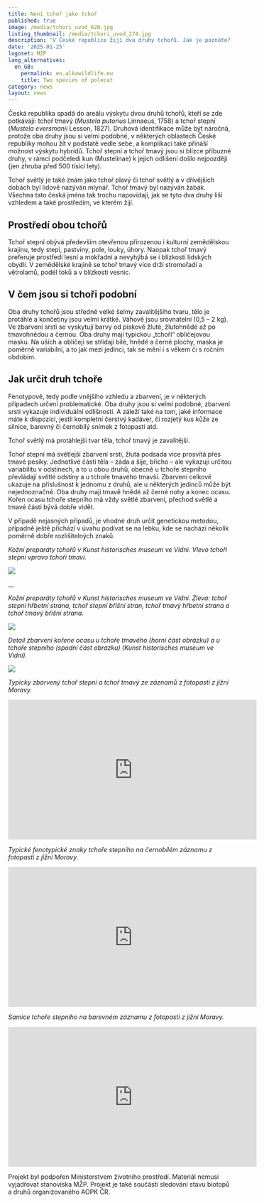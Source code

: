 ```yaml
---
title: Není tchoř jako tchoř
published: true
image: /media/tchori_uvod_620.jpg
listing_thumbnail: /media/tchori_uvod_274.jpg
description: 'V České republice žijí dva druhy tchořů. Jak je poznáte? '
date: '2025-01-25'
logoset: MZP
lang_alternatives:
  en_GB:
    permalink: en.alkawildlife.eu
    title: Two species of polecat
category: news
layout: news
---
```



Česká republika spadá do areálu výskytu dvou druhů tchořů, kteří se zde potkávají: tchoř tmavý (_Mustela putorius_ Linnaeus, 1758) a tchoř stepní (_Mustela eversmanii_ Lesson, 1827). Druhová identifikace může být náročná, protože oba druhy jsou si velmi podobné, v některých oblastech České republiky mohou žít v podstatě vedle sebe, a komplikaci také přináší možnost výskytu hybridů. Tchoř stepní a tchoř tmavý jsou si blízce příbuzné druhy, v rámci podčeledi kun (Mustelinae) k jejich odlišení došlo nejpozději (jen zhruba před 500 tisíci lety). 

Tchoř světlý je také znám jako tchoř plavý či tchoř světlý a v dřívějších dobách byl lidově nazýván mlynář. Tchoř tmavý byl nazýván žabák. Všechna tato česká jména tak trochu napovídají, jak se tyto dva druhy liší vzhledem a také prostředím, ve kterém žijí. 

## Prostředí obou tchořů

Tchoř stepní obývá především otevřenou přirozenou i kulturní zemědělskou krajinu, tedy stepi, pastviny, pole, louky, úhory.  Naopak tchoř tmavý preferuje prostředí lesní a mokřadní a nevyhýbá se i blízkosti lidských obydlí. V zemědělské krajině se tchoř tmavý více drží stromořadí a větrolamů, podél toků a v blízkosti vesnic.  

## V čem jsou si tchoři podobní

Oba druhy tchořů jsou středně velké šelmy zavalitějšího tvaru, tělo je protáhlé a končetiny jsou velmi krátké. Váhově jsou srovnatelní (0,5 – 2 kg). Ve zbarvení srsti se vyskytují barvy od pískově žluté, žlutohnědé až po tmavohnědou a černou. Oba druhy mají typickou „tchoří“ obličejovou masku. Na uších a obličeji se střídají bílé, hnědé a černé plochy, maska je poměrně variabilní, a to jak mezi jedinci, tak se mění i s věkem či s ročním obdobím. 

## Jak určit druh tchoře

Fenotypově, tedy podle vnějšího vzhledu a zbarvení, je v některých případech určení problematické. Oba druhy jsou si velmi podobné, zbarvení srsti vykazuje individuální odlišnosti. A záleží také na tom, jaké informace máte k dispozici, jestli kompletní čerstvý kadáver, či rozjetý kus kůže ze silnice, barevný či černobílý snímek z fotopasti atd. 

Tchoř světlý má protáhlejší tvar těla, tchoř tmavý je zavalitější. 

Tchoř stepní má světlejší zbarvení srsti, žlutá podsada více prosvítá přes tmavé pesíky. Jednotlivé části těla – záda a šíje, břicho – ale vykazují určitou variabilitu v odstínech, a to u obou druhů, obecně u tchoře stepního převládají světlé odstíny a u tchoře tmavého tmavší. Zbarvení celkově ukazuje na příslušnost k jednomu z druhů, ale u některých jedinců může být nejednoznačné. Oba druhy mají tmavě hnědé až černé nohy a konec ocasu. Kořen ocasu tchoře stepního má vždy světlé zbarvení, přechod světlé a tmavé části bývá dobře vidět. 

V případě nejasných případů, je vhodné druh určit genetickou metodou, případně ještě přichází v úvahu podívat se na lebku, kde se nachází několik poměrně dobře rozlišitelných znaků. 



_Kožní preparáty tchořů v Kunst historisches museum ve Vídni. Vlevo tchoři stepní vpravo tchoři tmaví._ 

![](/media/msam_0304.jpg)



__

_Kožní preparáty tchořů v Kunst historisches museum ve Vídni. Zleva: tchoř stepní hřbetní strana, tchoř stepní břišní stran, tchoř tmavý hřbetní strana a tchoř tmavý břišní strana._ 

![](/media/tchori_2_620.jpg)

_Detail zbarvení kořene ocasu u tchoře tmavého (horní část obrázku) a u tchoře stepního (spodní část obrázku) (Kunst historisches museum ve Vídni)._

![](/media/mp7170088.jpg)

  

_Typicky zbarvený tchoř stepní a tchoř tmavý ze záznamů z fotopastí z jižní Moravy._







<iframe width="560" height="315" src="https://www.youtube.com/embed/NaDMuan1xmU?si=rx2j69b7zn0eO2Ul" frameborder="0" allowfullscreen=""></iframe>

_Typické fenotypické znaky tchoře stepního na černobílém záznamu z fotopasti z jižní Moravy._

<iframe width="560" height="315" src="https://www.youtube.com/embed/XsQLWr8dz-4?si=tt2RS2d9UXnurXNb" frameborder="0" allowfullscreen=""></iframe>

_Samice tchoře stepního na barevném záznamu z fotopasti z jižní Moravy._ 

<iframe width="560" height="315" src="https://www.youtube.com/embed/86i8Z7LOo50" frameborder="0" allowfullscreen=""></iframe>

Projekt byl podpořen Ministerstvem životního prostředí. Materiál nemusí vyjadřovat stanoviska MŽP. Projekt je také součástí sledování stavu biotopů a druhů organizovaného AOPK ČR.
